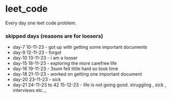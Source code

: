 # leet_code
Every day one leet code problem.
### skipped days (reasons are for loosers)

* day-7 10-11-23 - got up with getting some important documents
* day-9 12-11-23 - forgot
* day-10 13-11-23 - i am a looser
* day-15 18-11-23 - exploring the more carefree life
* day-16 19-11-23 - 3sum felt little hard so took time
* day-18 21-11-23 - worked on getting one important document
* day-20 23-11-23 - sick
* day-21 24-11-23 to 42 15-12-23 - life is not going good. struggling , sick , interviews etc..,
